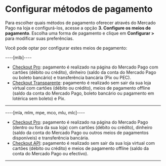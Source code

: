 # Configurar métodos de pagamento

Para escolher quais métodos de pagamento oferecer através do Mercado Pago na loja e configurá-los, acesse a opção **3. Configure os meios de pagamento**. Escolha uma forma de pagamento e clique em **Configurar >** para modificar suas preferências.

Você pode optar por configurar estes meios de pagamento:

----[mlb]---- 
* [Checkout Pro](/developers/pt/docs/woocommerce/payments-configuration/checkout-pro): pagamento é realizado na página do Mercado Pago com cartões (débito ou crédito), dinheiro (saldo da conta do Mercado Pago ou boleto bancário) e transferência bancária (Pix ou PEC).
* [Checkout Transparente](/developers/pt/docs/woocommerce/payments-configuration/checkout-api): pagamento é realizado sem sair da sua loja virtual com cartões (débito ou crédito), meios de pagamento offline (saldo da conta do Mercado Pago, boleto bancário ou pagamento em lotérica sem boleto) e Pix. 
------------
----[mla, mlm, mpe, mco, mlu, mlc]----
* [Checkout Pro](/developers/pt/docs/woocommerce/payments-configuration/checkout-pro): pagamento é realizado na página do Mercado Pago (dentro ou fora da sua loja) com cartões (débito ou crédito), dinheiro (saldo da conta do Mercado Pago ou outros meios de pagamentos disponíveis) e transferência bancária.
* [Checkout API](/developers/pt/docs/woocommerce/payments-configuration/checkout-api): pagamento é realizado sem sair da sua loja virtual com cartões (débito ou crédito) e meios de pagamento offline (saldo da conta do Mercado Pago ou efectivo). 
------------